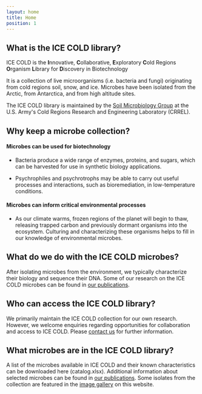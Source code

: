 ```yaml
---
layout: home
title: Home
position: 1
---
```


## What is the ICE COLD library?

ICE COLD is the **I**nnovative, **C**ollaborative, **E**xploratory **C**old Regions **O**rganism **L**ibrary for **D**iscovery in Biotechnology

It is a collection of live microorganisms (i.e. bacteria and fungi) originating from cold regions soil, snow, and ice. Microbes have been isolated from the Arctic, from Antarctica, and from high altitude sites.

The ICE COLD library is maintained by the [Soil Microbiology Group](/contact) at the U.S. Army's Cold Regions Research and Engineering Laboratory (CRREL).

## Why keep a microbe collection?

#### Microbes can be used for biotechnology

  - Bacteria produce a wide range of enzymes, proteins, and sugars, which can be harvested for use in synthetic biology applications.

  - Psychrophiles and psychrotrophs may be able to carry out useful processes and interactions, such as bioremediation, in low-temperature conditions.

#### Microbes can inform critical environmental processes

  - As our climate warms, frozen regions of the planet will begin to thaw, releasing trapped carbon and previously dormant organisms into the ecosystem. Culturing and characterizing these organisms helps to fill in our knowledge of environmental microbes.

## What do we do with the ICE COLD microbes?

After isolating microbes from the environment, we typically characterize their biology and sequence their DNA. Some of our research on the ICE COLD microbes can be found in [our publications](/publications).

## Who can access the ICE COLD library?

We primarily maintain the ICE COLD collection for our own research. However, we welcome enquiries regarding opportunities for collaboration and access to ICE COLD. Please [contact us](/contact) for further information.

## What microbes are in the ICE COLD library?

A list of the microbes available in ICE COLD and their known characteristics can be downloaded here (catalog.xlsx). Additional information about selected microbes can be found in [our publications](/publications). Some isolates from the collection are featured in the [image gallery](/gallery) on this website.
